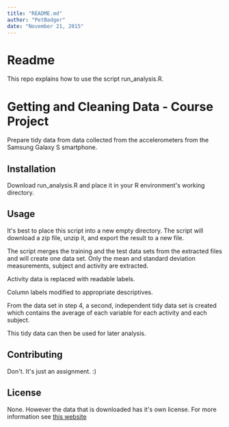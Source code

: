 ```yaml
---
title: "README.md"
author: "PetBadger"
date: "November 21, 2015"
---
```


# Readme
This repo explains how to use the script run_analysis.R. 

# Getting and Cleaning Data - Course Project

Prepare tidy data from data collected from the accelerometers from the Samsung Galaxy S smartphone.

## Installation

Download run_analysis.R and place it in your R environment's working directory.

## Usage

It's best to place this script into a new empty directory. The script will download a zip file, unzip it, and export the result to a new file.

The script merges the training and the test data sets from the extracted files and will create one data set.
Only the mean and standard deviation measurements, subject and activity are extracted. 

Activity data is replaced with readable labels.

Column labels modified to appropriate descriptives. 

From the data set in step 4, a second, independent tidy data set is created which contains the average of each variable for each activity and each subject.

This tidy data can then be used for later analysis.


## Contributing

Don't. It's just an assignment. :)

## License

None. However the data that is downloaded has it's own license. For more information see [this website](http://archive.ics.uci.edu/ml/datasets/Human+Activity+Recognition+Using+Smartphones)





